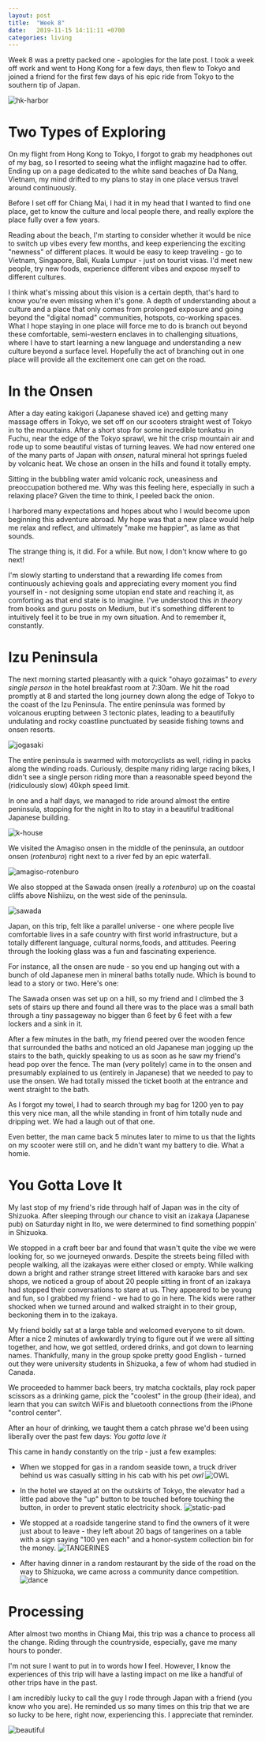 ```yaml
---
layout: post
title:  "Week 8"
date:   2019-11-15 14:11:11 +0700
categories: living
---
```

Week 8 was a pretty packed one - apologies for the late post. I took a week off work and went to Hong Kong for a few days, then flew to Tokyo and joined a friend for the first few days of his epic ride from Tokyo to the southern tip of Japan. 

![hk-harbor](https://raw.githubusercontent.com/initialcondition/initialcondition.github.io/master/_site/assets/images/hk-harbor.jpg)

Two Types of Exploring
======
On my flight from Hong Kong to Tokyo, I forgot to grab my headphones out of my bag, so I resorted to seeing what the inflight magazine had to offer. Ending up on a page dedicated to the white sand beaches of Da Nang, Vietnam, my mind drifted to my plans to stay in one place versus travel around continuously. 

Before I set off for Chiang Mai, I had it in my head that I wanted to find one place, get to know the culture and local people there, and really explore the place fully over a few years. 

Reading about the beach, I'm starting to consider whether it would be nice to switch up vibes every few months, and keep experiencing the exciting "newness" of different places. It would be easy to keep traveling - go to Vietnam, Singapore, Bali, Kuala Lumpur - just on tourist visas. I'd meet new people, try new foods, experience different vibes and expose myself to different cultures. 

I think what's missing about this vision is a certain depth, that's hard to know you're even missing when it's gone. A depth of understanding about a culture and a place that only comes from prolonged exposure and going beyond the "digital nomad" communities, hotspots, co-working spaces. What I hope staying in one place will force me to do is branch out beyond these comfortable, semi-western enclaves in to challenging situations, where I have to start learning a new language and understanding a new culture beyond a surface level. Hopefully the act of branching out in one place will provide all the excitement one can get on the road. 

In the Onsen
======
After a day eating kakigori (Japanese shaved ice) and getting many massage offers in Tokyo, we set off on our scooters straight west of Tokyo in to the mountains. After a short stop for some incredible tonkatsu in Fuchu, near the edge of the Tokyo sprawl, we hit the crisp mountain air and rode up to some beautiful vistas of turning leaves. We had now entered one of the many parts of Japan with _onsen_, natural mineral hot springs fueled by volcanic heat. We chose an onsen in the hills and found it totally empty. 

Sitting in the bubbling water amid volcanic rock, uneasiness and preoccupation bothered me. Why was this feeling here, especially in such a relaxing place? Given the time to think, I peeled back the onion. 

I harbored many expectations and hopes about who I would become upon beginning this adventure abroad. My hope was that a new place would help me relax and reflect, and ultimately "make me happier", as lame as that sounds. 

The strange thing is, it did. For a while. But now, I don't know where to go next!

I'm slowly starting to understand that a rewarding life comes from continuously achieving goals and appreciating every moment you find yourself in - not designing some utopian end state and reaching it, as comforting as that end state is to imagine. I've understood this _in theory_ from books and guru posts on Medium, but it's something different to intuitively feel it to be true in my own situation. And to remember it, constantly. 

Izu Peninsula
======
The next morning started pleasantly with a quick "ohayo gozaimas" to _every single person_ in the hotel breakfast room at 7:30am. We hit the road promptly at 8 and started the long journey down along the edge of Tokyo to the coast of the Izu Peninsula. The entire peninsula was formed by volcanous erupting between 3 tectonic plates, leading to a beautifully undulating and rocky coastline punctuated by seaside fishing towns and onsen resorts. 

![jogasaki](https://raw.githubusercontent.com/initialcondition/initialcondition.github.io/master/_site/assets/images/jogasaki.jpg)

The entire peninsula is swarmed with motorcyclists as well, riding in packs along the winding roads. Curiously, despite many riding large racing bikes, I didn't see a single person riding more than a reasonable speed beyond the (ridiculously slow) 40kph speed limit. 

In one and a half days, we managed to ride around almost the entire peninsula, stopping for the night in Ito to stay in a beautiful traditional Japanese building. 

![k-house](https://raw.githubusercontent.com/initialcondition/initialcondition.github.io/master/_site/assets/images/k-house.jpg)

We visited the Amagiso onsen in the middle of the peninsula, an outdoor onsen (*rotenburo*) right next to a river fed by an epic waterfall. 

![amagiso-rotenburo](https://dimg04.c-ctrip.com/images/220p0u000000jbd6l826B_R_1136_750_R5_D.jpg)

We also stopped at the Sawada onsen (really a *rotenburo*) up on the coastal cliffs above Nishiizu, on the west side of the peninsula. 

![sawada](https://izuseinan.com/wp-content/uploads/2018/07/sawada_02.jpg)

Japan, on this trip, felt like a parallel universe - one where people live comfortable lives in a safe country with first world infrastructure, but a totally different language, cultural norms,foods, and attitudes. Peering through the looking glass was a fun and fascinating experience. 

For instance, all the onsen are nude - so you end up hanging out with a bunch of old Japanese men in mineral baths totally nude. Which is bound to lead to a story or two. Here's one:

The Sawada onsen was set up on a hill, so my friend and I climbed the 3 sets of stairs up there and found all there was to the place was a small bath through a tiny passageway no bigger than 6 feet by 6 feet with a few lockers and a sink in it. 

After a few minutes in the bath, my friend peered over the wooden fence that surrounded the baths and noticed an old Japanese man jogging up the stairs to the bath, quickly speaking to us as soon as he saw my friend's head pop over the fence. The man (very politely) came in to the onsen and presumably explained to us (entirely in Japanese) that we needed to pay to use the onsen. We had totally missed the ticket booth at the entrance and went straight to the bath. 

As I forgot my towel, I had to search through my bag for 1200 yen to pay this very nice man, all the while standing in front of him totally nude and dripping wet. We had a laugh out of that one. 

Even better, the man came back 5 minutes later to mime to us that the lights on my scooter were still on, and he didn't want my battery to die. What a homie. 

You Gotta Love It
======
My last stop of my friend's ride through half of Japan was in the city of Shizuoka. After sleeping through our chance to visit an izakaya (Japanese pub) on Saturday night in Ito, we were determined to find something poppin' in Shizuoka. 

We stopped in a craft beer bar and found that wasn't quite the vibe we were looking for, so we journeyed onwards. Despite the streets being filled with people walking, all the izakayas were either closed or empty. While walking down a bright and rather strange street littered with karaoke bars and sex shops, we noticed a group of about 20 people sitting in front of an izakaya had stopped their conversations to stare at us. They appeared to be young and fun, so I grabbed my friend - we had to go in here. The kids were rather shocked when we turned around and walked straight in to their group, beckoning them in to the izakaya. 

My friend boldly sat at a large table and welcomed everyone to sit down. After a nice 2 minutes of awkwardly trying to figure out if we were all sitting together, and how, we got settled, ordered drinks, and got down to learning names. Thankfully, many in the group spoke pretty good English - turned out they were university students in Shizuoka, a few of whom had studied in Canada. 

We proceeded to hammer back beers, try matcha cocktails, play rock paper scissors as a drinking game, pick the "coolest" in the group (their idea), and learn that you can switch WiFis and bluetooth connections from the iPhone "control center". 

After an hour of drinking, we taught them a catch phrase we'd been using liberally over the past few days: *You gotta love it*

This came in handy constantly on the trip - just a few examples:
- When we stopped for gas in a random seaside town, a truck driver behind us was casually sitting in his cab with his pet *owl*
![OWL](https://raw.githubusercontent.com/initialcondition/initialcondition.github.io/master/_site/assets/images/owl.jpg)

- In the hotel we stayed at on the outskirts of Tokyo, the elevator had a little pad above the "up" button to be touched before touching the button, in order to prevent static electricity shock. 
![static-pad](https://raw.githubusercontent.com/initialcondition/initialcondition.github.io/master/_site/assets/images/static.jpg)

- We stopped at a roadside tangerine stand to find the owners of it were just about to leave - they left about 20 bags of tangerines on a table with a sign saying "100 yen each" and a honor-system collection bin for the money. 
![TANGERINES](https://raw.githubusercontent.com/initialcondition/initialcondition.github.io/master/_site/assets/images/tangerines.jpg)

- After having dinner in a random restaurant by the side of the road on the way to Shizuoka, we came across a community dance competition.
![dance](https://raw.githubusercontent.com/initialcondition/initialcondition.github.io/master/_site/assets/images/dance.jpg)

Processing
======
After almost two months in Chiang Mai, this trip was a chance to process all the change. Riding through the countryside, especially, gave me many hours to ponder. 

I'm not sure I want to put in to words how I feel. However, I know the experiences of this trip will have a lasting impact on me like a handful of other trips have in the past. 

I am incredibly lucky to call the guy I rode through Japan with a friend (you know who you are). He reminded us so many times on this trip that we are so lucky to be here, right now, experiencing this. I appreciate that reminder.

![beautiful](https://raw.githubusercontent.com/initialcondition/initialcondition.github.io/master/_site/assets/images/beautiful.jpg)